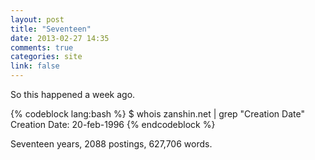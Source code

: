 ```yaml
---
layout: post
title: "Seventeen"
date: 2013-02-27 14:35
comments: true
categories: site
link: false
---
```

So this happened a week ago.

{% codeblock lang:bash %}
$ whois zanshin.net | grep "Creation Date"
   Creation Date: 20-feb-1996
{% endcodeblock %}

Seventeen years, 2088 postings, 627,706 words. 
